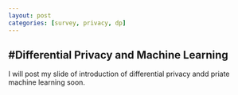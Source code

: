 ```yaml
---
layout: post
categories: [survey, privacy, dp]
---
```


#Differential Privacy and Machine Learning
---


I will post my slide of introduction of differential privacy andd priate machine learning soon.